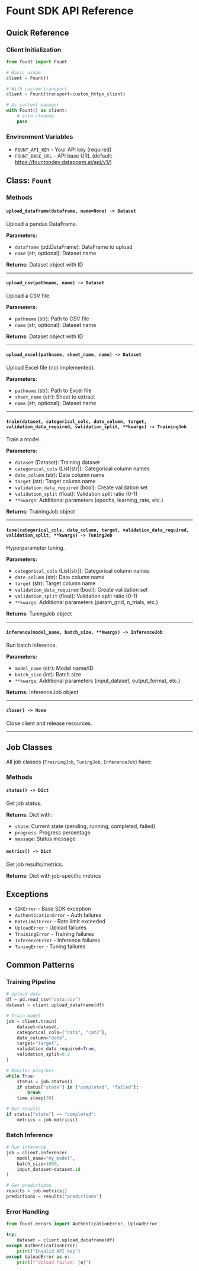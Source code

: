 # Fount SDK API Reference

## Quick Reference

### Client Initialization

```python
from fount import Fount

# Basic usage
client = Fount()

# With custom transport
client = Fount(transport=custom_httpx_client)

# As context manager
with Fount() as client:
    # auto cleanup
    pass
```

### Environment Variables

- `FOUNT_API_KEY` - Your API key (required)
- `FOUNT_BASE_URL` - API base URL (default: https://fountondev.datapoem.ai/api/v1/)

## Class: `Fount`

### Methods

#### `upload_dataframe(dataframe, name=None) -> Dataset`

Upload a pandas DataFrame.

**Parameters:**

- `dataframe` (pd.DataFrame): DataFrame to upload
- `name` (str, optional): Dataset name

**Returns:** Dataset object with ID

---

#### `upload_csv(pathname, name) -> Dataset`

Upload a CSV file.

**Parameters:**

- `pathname` (str): Path to CSV file
- `name` (str, optional): Dataset name

**Returns:** Dataset object with ID

---

#### `upload_excel(pathname, sheet_name, name) -> Dataset`

Upload Excel file (not implemented).

**Parameters:**

- `pathname` (str): Path to Excel file
- `sheet_name` (str): Sheet to extract
- `name` (str, optional): Dataset name

---

#### `train(dataset, categorical_cols, date_column, target, validation_data_required, validation_split, **kwargs) -> TrainingJob`

Train a model.

**Parameters:**

- `dataset` (Dataset): Training dataset
- `categorical_cols` (List[str]): Categorical column names
- `date_column` (str): Date column name
- `target` (str): Target column name
- `validation_data_required` (bool): Create validation set
- `validation_split` (float): Validation split ratio (0-1)
- `**kwargs`: Additional parameters (epochs, learning_rate, etc.)

**Returns:** TrainingJob object

---

#### `tune(categorical_cols, date_column, target, validation_data_required, validation_split, **kwargs) -> TuningJob`

Hyperparameter tuning.

**Parameters:**

- `categorical_cols` (List[str]): Categorical column names
- `date_column` (str): Date column name
- `target` (str): Target column name
- `validation_data_required` (bool): Create validation set
- `validation_split` (float): Validation split ratio (0-1)
- `**kwargs`: Additional parameters (param_grid, n_trials, etc.)

**Returns:** TuningJob object

---

#### `inference(model_name, batch_size, **kwargs) -> InferenceJob`

Run batch inference.

**Parameters:**

- `model_name` (str): Model name/ID
- `batch_size` (int): Batch size
- `**kwargs`: Additional parameters (input_dataset, output_format, etc.)

**Returns:** InferenceJob object

---

#### `close() -> None`

Close client and release resources.

---

## Job Classes

All job classes (`TrainingJob`, `TuningJob`, `InferenceJob`) have:

### Methods

#### `status() -> Dict`

Get job status.

**Returns:** Dict with:

- `state`: Current state (pending, running, completed, failed)
- `progress`: Progress percentage
- `message`: Status message

#### `metrics() -> Dict`

Get job results/metrics.

**Returns:** Dict with job-specific metrics

## Exceptions

- `SDKError` - Base SDK exception
- `AuthenticationError` - Auth failures
- `RateLimitError` - Rate limit exceeded
- `UploadError` - Upload failures
- `TrainingError` - Training failures
- `InferenceError` - Inference failures
- `TuningError` - Tuning failures

## Common Patterns

### Training Pipeline

```python
# Upload data
df = pd.read_csv("data.csv")
dataset = client.upload_dataframe(df)

# Train model
job = client.train(
    dataset=dataset,
    categorical_cols=["cat1", "cat2"],
    date_column="date",
    target="target",
    validation_data_required=True,
    validation_split=0.2
)

# Monitor progress
while True:
    status = job.status()
    if status["state"] in ["completed", "failed"]:
        break
    time.sleep(30)

# Get results
if status["state"] == "completed":
    metrics = job.metrics()
```

### Batch Inference

```python
# Run inference
job = client.inference(
    model_name="my_model",
    batch_size=1000,
    input_dataset=dataset.id
)

# Get predictions
results = job.metrics()
predictions = results["predictions"]
```

### Error Handling

```python
from fount.errors import AuthenticationError, UploadError

try:
    dataset = client.upload_dataframe(df)
except AuthenticationError:
    print("Invalid API key")
except UploadError as e:
    print(f"Upload failed: {e}")
```

